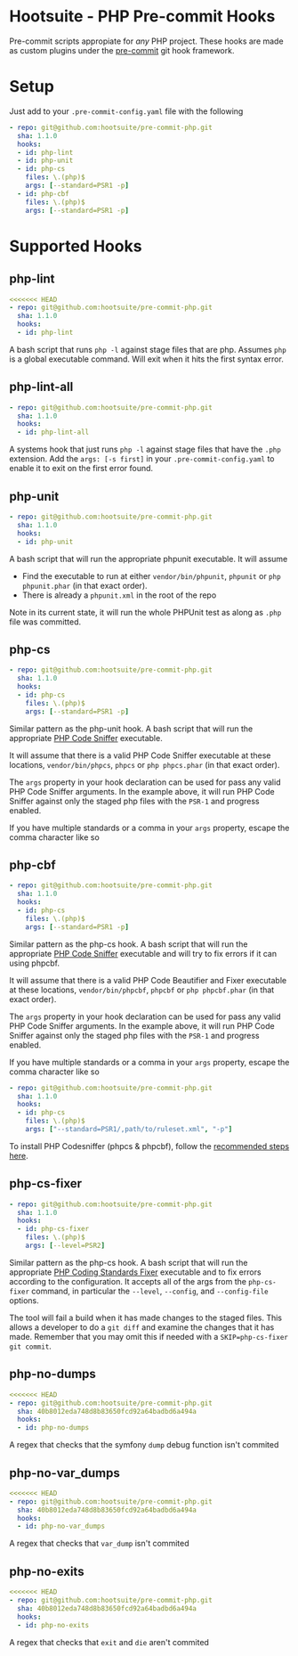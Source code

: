 # Hootsuite - PHP Pre-commit Hooks

Pre-commit scripts appropiate for *any* PHP project. These hooks are made as custom plugins under the [pre-commit](http://pre-commit.com/#new-hooks) git hook framework.

# Setup

Just add to your `.pre-commit-config.yaml` file with the following

```yaml
- repo: git@github.com:hootsuite/pre-commit-php.git
  sha: 1.1.0
  hooks:
  - id: php-lint
  - id: php-unit
  - id: php-cs
    files: \.(php)$
    args: [--standard=PSR1 -p]
  - id: php-cbf
    files: \.(php)$
    args: [--standard=PSR1 -p]
```

# Supported Hooks

## php-lint

```yaml
<<<<<<< HEAD
- repo: git@github.com:hootsuite/pre-commit-php.git
  sha: 1.1.0
  hooks:
  - id: php-lint
```

A bash script that runs `php -l` against stage files that are php. Assumes `php` is a global executable command. Will exit when it hits the first syntax error.

## php-lint-all

```yaml
- repo: git@github.com:hootsuite/pre-commit-php.git
  sha: 1.1.0
  hooks:
  - id: php-lint-all
```

A systems hook that just runs `php -l` against stage files that have the `.php` extension. Add the `args: [-s first]` in your `.pre-commit-config.yaml` to enable it to exit on the first error found.

## php-unit


```yaml
- repo: git@github.com:hootsuite/pre-commit-php.git
  sha: 1.1.0
  hooks:
  - id: php-unit
```

A bash script that will run the appropriate phpunit executable. It will assume
  - Find the executable to run at either `vendor/bin/phpunit`, `phpunit` or `php phpunit.phar` (in that exact order).
  - There is already a `phpunit.xml` in the root of the repo

Note in its current state, it will run the whole PHPUnit test as along as `.php` file was committed.

## php-cs

```yaml
- repo: git@github.com:hootsuite/pre-commit-php.git
  sha: 1.1.0
  hooks:
  - id: php-cs
    files: \.(php)$
    args: [--standard=PSR1 -p]
```

Similar pattern as the php-unit hook. A bash script that will run the appropriate [PHP Code Sniffer](https://github.com/squizlabs/PHP_CodeSniffer) executable.

It will assume that there is a valid PHP Code Sniffer executable at these locations, `vendor/bin/phpcs`, `phpcs` or `php phpcs.phar` (in that exact order).

The `args` property in your hook declaration can be used for pass any valid PHP Code Sniffer arguments. In the example above, it will run PHP Code Sniffer against only the staged php files with the `PSR-1` and progress enabled.

If you have multiple standards or a comma in your `args` property, escape the comma character like so

## php-cbf

```yaml
- repo: git@github.com:hootsuite/pre-commit-php.git
  sha: 1.1.0
  hooks:
  - id: php-cs
    files: \.(php)$
    args: [--standard=PSR1 -p]
```
Similar pattern as the php-cs hook. A bash script that will run the appropriate [PHP Code Sniffer](https://github.com/squizlabs/PHP_CodeSniffer) executable and will try to fix errors if it can using phpcbf.

It will assume that there is a valid PHP Code Beautifier and Fixer executable at these locations, `vendor/bin/phpcbf`, `phpcbf` or `php phpcbf.phar` (in that exact order).

The `args` property in your hook declaration can be used for pass any valid PHP Code Sniffer arguments. In the example above, it will run PHP Code Sniffer against only the staged php files with the `PSR-1` and progress enabled.

If you have multiple standards or a comma in your `args` property, escape the comma character like so

```yaml
- repo: git@github.com:hootsuite/pre-commit-php.git
  sha: 1.1.0
  hooks:
  - id: php-cs
    files: \.(php)$
    args: ["--standard=PSR1/,path/to/ruleset.xml", "-p"]
```

To install PHP Codesniffer (phpcs & phpcbf), follow the [recommended steps here](https://github.com/squizlabs/PHP_CodeSniffer#installation).

## php-cs-fixer
```yaml
- repo: git@github.com:hootsuite/pre-commit-php.git
  sha: 1.1.0
  hooks:
  - id: php-cs-fixer
    files: \.(php)$
    args: [--level=PSR2]
```
Similar pattern as the php-cs hook. A bash script that will run the appropriate [PHP Coding Standards Fixer](http://cs.sensiolabs.org/) executable and to fix errors according to the configuration. It accepts all of the args from the `php-cs-fixer` command, in particular the `--level`, `--config`, and `--config-file` options.

The tool will fail a build when it has made changes to the staged files. This allows a developer to do a `git diff` and examine the changes that it has made. Remember that you may omit this if needed with a `SKIP=php-cs-fixer git commit`.


## php-no-dumps

```yaml
<<<<<<< HEAD
- repo: git@github.com:hootsuite/pre-commit-php.git
  sha: 40b8012eda748d8b83650fcd92a64badbd6a494a
  hooks:
  - id: php-no-dumps
```
A regex that checks that the symfony `dump` debug function isn't commited

## php-no-var_dumps

```yaml
<<<<<<< HEAD
- repo: git@github.com:hootsuite/pre-commit-php.git
  sha: 40b8012eda748d8b83650fcd92a64badbd6a494a
  hooks:
  - id: php-no-var_dumps
```
A regex that checks that `var_dump` isn't commited

## php-no-exits

```yaml
<<<<<<< HEAD
- repo: git@github.com:hootsuite/pre-commit-php.git
  sha: 40b8012eda748d8b83650fcd92a64badbd6a494a
  hooks:
  - id: php-no-exits
```
A regex that checks that `exit` and `die` aren't commited
